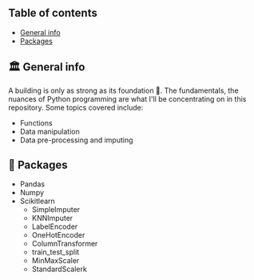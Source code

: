 ## Table of contents
* [General info](#general-info)
* [Packages](#packages)


## :classical_building: General info
A building is only as strong as its foundation :bricks:. The fundamentals, the nuances of Python programming are what I'll be concentrating on in this repository. Some topics covered include:
* Functions
* Data manipulation
* Data pre-processing and imputing

## :gift: Packages
* Pandas
* Numpy
* Scikitlearn
  * SimpleImputer
  * KNNImputer
  * LabelEncoder
  *  OneHotEncoder 
  *  ColumnTransformer
  *  train_test_split
  *  MinMaxScaler
  *  StandardScalerk
